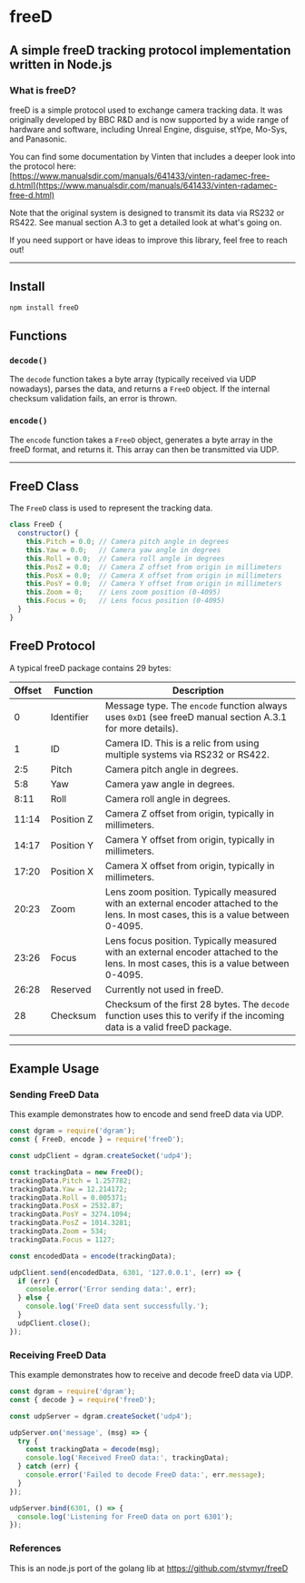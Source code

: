 # freeD

## A simple freeD tracking protocol implementation written in Node.js

### What is freeD?

freeD is a simple protocol used to exchange camera tracking data. It was originally developed by BBC R&D and is now supported by a wide range of hardware and software, including Unreal Engine, disguise, stYpe, Mo-Sys, and Panasonic.

You can find some documentation by Vinten that includes a deeper look into the protocol here:  
[https://www.manualsdir.com/manuals/641433/vinten-radamec-free-d.html](https://www.manualsdir.com/manuals/641433/vinten-radamec-free-d.html)

Note that the original system is designed to transmit its data via RS232 or RS422. See manual section A.3 to get a detailed look at what's going on.

If you need support or have ideas to improve this library, feel free to reach out!

---

## Install

```bash
npm install freeD
```

## Functions

### `decode()`

The `decode` function takes a byte array (typically received via UDP nowadays), parses the data, and returns a `FreeD` object. If the internal checksum validation fails, an error is thrown.

### `encode()`

The `encode` function takes a `FreeD` object, generates a byte array in the freeD format, and returns it. This array can then be transmitted via UDP.

---

## FreeD Class

The `FreeD` class is used to represent the tracking data.

```javascript
class FreeD {
  constructor() {
    this.Pitch = 0.0; // Camera pitch angle in degrees
    this.Yaw = 0.0;   // Camera yaw angle in degrees
    this.Roll = 0.0;  // Camera roll angle in degrees
    this.PosZ = 0.0;  // Camera Z offset from origin in millimeters
    this.PosX = 0.0;  // Camera X offset from origin in millimeters
    this.PosY = 0.0;  // Camera Y offset from origin in millimeters
    this.Zoom = 0;    // Lens zoom position (0-4095)
    this.Focus = 0;   // Lens focus position (0-4095)
  }
}
```


## FreeD Protocol

A typical freeD package contains 29 bytes:

| Offset  | Function          | Description                                                                                             |
|---------|-------------------|---------------------------------------------------------------------------------------------------------|
| 0       | Identifier        | Message type. The `encode` function always uses `0xD1` (see freeD manual section A.3.1 for more details). |
| 1       | ID                | Camera ID. This is a relic from using multiple systems via RS232 or RS422.                              |
| 2:5     | Pitch             | Camera pitch angle in degrees.                                                                         |
| 5:8     | Yaw               | Camera yaw angle in degrees.                                                                           |
| 8:11    | Roll              | Camera roll angle in degrees.                                                                          |
| 11:14   | Position Z        | Camera Z offset from origin, typically in millimeters.                                                 |
| 14:17   | Position Y        | Camera Y offset from origin, typically in millimeters.                                                 |
| 17:20   | Position X        | Camera X offset from origin, typically in millimeters.                                                 |
| 20:23   | Zoom              | Lens zoom position. Typically measured with an external encoder attached to the lens. In most cases, this is a value between 0-4095. |
| 23:26   | Focus             | Lens focus position. Typically measured with an external encoder attached to the lens. In most cases, this is a value between 0-4095. |
| 26:28   | Reserved          | Currently not used in freeD.                                                                           |
| 28      | Checksum          | Checksum of the first 28 bytes. The `decode` function uses this to verify if the incoming data is a valid freeD package. |

---

## Example Usage

### Sending FreeD Data

This example demonstrates how to encode and send freeD data via UDP.

```javascript
const dgram = require('dgram');
const { FreeD, encode } = require('freeD');

const udpClient = dgram.createSocket('udp4');

const trackingData = new FreeD();
trackingData.Pitch = 1.257782;
trackingData.Yaw = 12.214172;
trackingData.Roll = 0.005371;
trackingData.PosX = 2532.87;
trackingData.PosY = 3274.1094;
trackingData.PosZ = 1014.3281;
trackingData.Zoom = 534;
trackingData.Focus = 1127;

const encodedData = encode(trackingData);

udpClient.send(encodedData, 6301, '127.0.0.1', (err) => {
  if (err) {
    console.error('Error sending data:', err);
  } else {
    console.log('FreeD data sent successfully.');
  }
  udpClient.close();
});
```


### Receiving FreeD Data

This example demonstrates how to receive and decode freeD data via UDP.

```javascript
const dgram = require('dgram');
const { decode } = require('freeD');

const udpServer = dgram.createSocket('udp4');

udpServer.on('message', (msg) => {
  try {
    const trackingData = decode(msg);
    console.log('Received FreeD data:', trackingData);
  } catch (err) {
    console.error('Failed to decode FreeD data:', err.message);
  }
});

udpServer.bind(6301, () => {
  console.log('Listening for FreeD data on port 6301');
});
```


### References

This is an node.js port of the golang lib at https://github.com/stvmyr/freeD